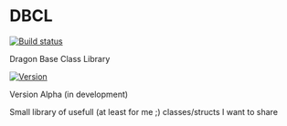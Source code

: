 DBCL
====
[![Build status](https://img.shields.io/appveyor/ci/ddur/dbcl.svg)](https://ci.appveyor.com/project/ddur/dbcl)

Dragon Base Class Library 

[![Version](https://img.shields.io/badge/version-alpha-red.svg)]()

Version Alpha (in development)


Small library of usefull (at least for me ;) classes/structs I want to share 
